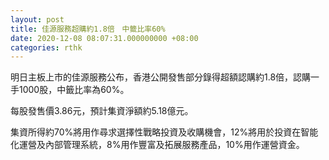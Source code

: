 ```yaml
---
layout: post
title: 佳源服務超購約1.8倍　中籤比率60%
date: 2020-12-08 08:07:31.000000000 +08:00
categories: rthk
---
```


明日主板上市的佳源服務公布，香港公開發售部分錄得超額認購約1.8倍，認購一手1000股，中籤比率為60%。

每股發售價3.86元，預計集資淨額約5.18億元。

集資所得約70%將用作尋求選擇性戰略投資及收購機會，12%將用於投資在智能化運營及內部管理系統，8%用作豐富及拓展服務產品，10%用作運營資金。
